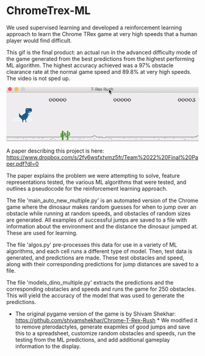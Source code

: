 # ChromeTrex-ML
We used supervised learning and developed a reinforcement learning approach to learn the Chrome TRex game at very high speeds that a human player would find difficult. 

This gif is the final product: an actual run in the advanced difficulty mode of the game generated from the best predictions from the highest performing ML algorithm. The highest accuracy achieved was a 97% obstacle clearance rate at the normal game speed and 89.8% at very high speeds. The video is not sped up. 

![Alt Text](https://github.com/OmkarSavant/ChromeTrex-ML/blob/master/sampleRun.gif)

A paper describing this project is here: https://www.dropbox.com/s/2fv6wsfxtymz5fr/Team%2022%20Final%20Paper.pdf?dl=0

The paper explains the problem we were attempting to solve, feature representations tested, the various ML algorithms that were tested, and outlines a pseudocode for the reinforcement learning approach. 

The file 'main_auto_new_multiple.py' is an automated version of the Chrome game where the dinosaur makes random guesses for when to jump over an obstacle while running at random speeds, and obstacles of random sizes are generated. All examples of successful jumps are saved to a file with information about the environment and the distance the dinosaur jumped at. These are used for learning. 

The file 'algos.py' pre-processes this data for use in a variety of ML algorithms, and each cell runs a different type of model. Then, test data is generated, and predictions are made. These test obstacles and speed, along with their corresponding predictions for jump distances are saved to a file. 

The file 'models_dino_multiple.py' extracts the predictions and the corresponding obstacles and speeds and runs the game for 250 obstacles. This will yield the accuracy of the model that was used to generate the predictions. 

* The original pygame version of the game is by Shivam Shekhar: https://github.com/shivamshekhar/Chrome-T-Rex-Rush * We modified it to remove pterodactyles, generate exapmles of good jumps and save this to a spreadsheet, customize random obstacles and speeds, run the testing from the ML predictions, and add additional gameplay information to the display.
